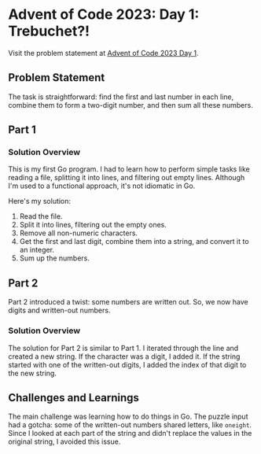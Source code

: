 # Advent of Code 2023: Day 1: Trebuchet?!

Visit the problem statement at [Advent of Code 2023 Day 1](https://adventofcode.com/2023/day/1).

## Problem Statement

The task is straightforward: find the first and last number in each line, combine them to form a two-digit number, and then sum all these numbers.

## Part 1
### Solution Overview

This is my first Go program. I had to learn how to perform simple tasks like reading a file, splitting it into lines, and filtering out empty lines. Although I'm used to a functional approach, it's not idiomatic in Go.

Here's my solution:
1. Read the file.
2. Split it into lines, filtering out the empty ones.
3. Remove all non-numeric characters.
4. Get the first and last digit, combine them into a string, and convert it to an integer.
5. Sum up the numbers.

## Part 2

Part 2 introduced a twist: some numbers are written out. So, we now have digits and written-out numbers.

### Solution Overview

The solution for Part 2 is similar to Part 1. I iterated through the line and created a new string. If the character was a digit, I added it. If the string started with one of the written-out digits, I added the index of that digit to the new string.

## Challenges and Learnings

The main challenge was learning how to do things in Go. The puzzle input had a gotcha: some of the written-out numbers shared letters, like `oneight`. Since I looked at each part of the string and didn't replace the values in the original string, I avoided this issue.
